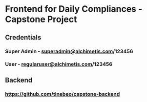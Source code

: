 # Frontend for Daily Compliances - Capstone Project

## Credentials

### Super Admin - superadmin@alchimetis.com/123456

### User - regularuser@alchimetis.com/123456

## Backend

### https://github.com/tinebeo/capstone-backend
